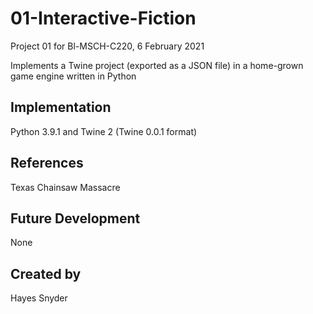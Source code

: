 # 01-Interactive-Fiction
Project 01 for Bl-MSCH-C220,  6 February 2021

Implements a Twine project (exported as a JSON file) in a home-grown game engine written in Python


## Implementation
Python 3.9.1 and Twine 2 (Twine 0.0.1 format)

## References
Texas Chainsaw Massacre

## Future Development
None

## Created by
Hayes Snyder